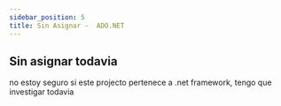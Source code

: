 ```yaml
---
sidebar_position: 5
title: Sin Asignar -  ADO.NET
---
```


## Sin asignar todavia

no estoy seguro si este projecto pertenece a .net framework, tengo que investigar todavia